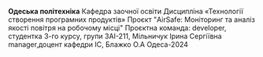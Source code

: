 **Одеська політехніка**
Кафедра заочної освіти
Дисципліна «Технології створення програмних продуктів»
Проєкт "AirSafe: Моніторинг та аналіз якості повітря на робочому місці"
Проєктна команда: developer, студентка 3-го курсу, групи ЗАІ-211, Мільничук Ірина Сергіївна
manager,доцент кафедри ІС, Блажко О.А 
Одеса-2024
